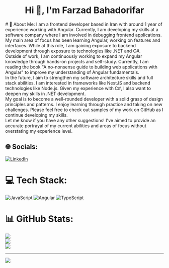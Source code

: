 <h1 align="center">Hi 👋, I'm Farzad Bahadorifar</h1>
# 💫 About Me:
I am a frontend developer based in Iran with around 1 year of experience working with Angular. Currently, I am developing my skills at a software company where I am involved in debugging frontend applications.<br>My main area of focus has been learning Angular, working on features and interfaces. While at this role, I am gaining exposure to backend development through exposure to technologies like .NET and C#.<br>Outside of work, I am continuously working to expand my Angular knowledge through hands-on projects and self-study. Currently, I am reading the book "A no-nonsense guide to building web applications with Angular" to improve my understanding of Angular fundamentals.<br>In the future, I aim to strengthen my software architecture skills and full stack abilities. I am interested in frameworks like NestJS and backend technologies like Node.js. Given my experience with C#, I also want to deepen my skills in .NET development.<br>My goal is to become a well-rounded developer with a solid grasp of design principles and patterns. I enjoy learning through practice and taking on new challenges. Please feel free to check out samples of my work on GitHub as I continue developing my skills.<br>Let me know if you have any other suggestions! I've aimed to provide an accurate portrayal of my current abilities and areas of focus without overstating my experience level.


## 🌐 Socials:
[![LinkedIn](https://img.shields.io/badge/LinkedIn-%230077B5.svg?logo=linkedin&logoColor=white)](https://linkedin.com/in/farzad-bahadorifar) 

# 💻 Tech Stack:
![JavaScript](https://img.shields.io/badge/javascript-%23323330.svg?style=for-the-badge&logo=javascript&logoColor=%23F7DF1E) ![Angular](https://img.shields.io/badge/angular-%23DD0031.svg?style=for-the-badge&logo=angular&logoColor=white) ![TypeScript](https://img.shields.io/badge/typescript-%23007ACC.svg?style=for-the-badge&logo=typescript&logoColor=white)
# 📊 GitHub Stats:
![](https://github-readme-stats.vercel.app/api?username=farzad-bahadorifar&theme=dark&hide_border=false&include_all_commits=true&count_private=true)<br/>
![](https://github-readme-streak-stats.herokuapp.com/?user=farzad-bahadorifar&theme=dark&hide_border=false)<br/>
![](https://github-readme-stats.vercel.app/api/top-langs/?username=farzad-bahadorifar&theme=dark&hide_border=false&include_all_commits=true&count_private=true&layout=compact)

---
[![](https://visitcount.itsvg.in/api?id=farzad-bahadorifar&icon=0&color=1)](https://visitcount.itsvg.in)

<!-- Proudly created with GPRM ( https://gprm.itsvg.in ) -->
